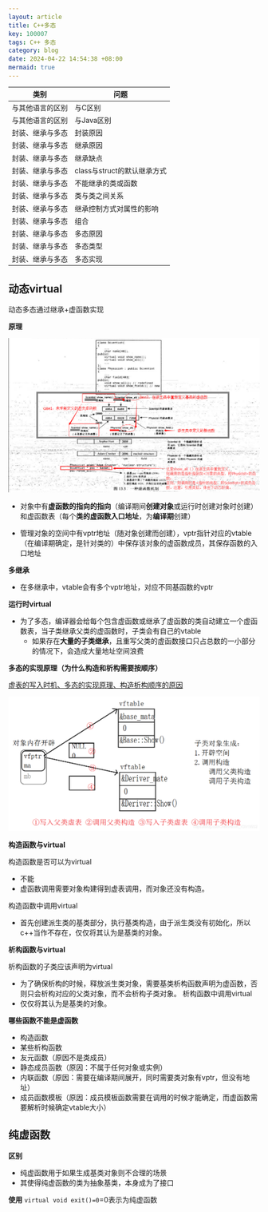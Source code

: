 ```yaml
---
layout: article
title: C++多态
key: 100007
tags: C++ 多态
category: blog
date: 2024-04-22 14:54:38 +08:00
mermaid: true
---
```




  | 类别 | 问题 | 
  |---|---|
  | 与其他语言的区别 | 与C区别 |
  | 与其他语言的区别 | 与Java区别 |
  | 封装、继承与多态 | 封装原因 |
  | 封装、继承与多态 | 继承原因 |
  | 封装、继承与多态 | 继承缺点 |
  | 封装、继承与多态 | class与struct的默认继承方式 |
  | 封装、继承与多态 | 不能继承的类或函数 |
  | 封装、继承与多态 | 类与类之间关系 |
  | 封装、继承与多态 | 继承控制方式对属性的影响 |
  | 封装、继承与多态 | 组合 |
  | 封装、继承与多态 | 多态原因 |
  | 封装、继承与多态 | 多态类型 |
  | 封装、继承与多态 | 多态实现 |

## 动态virtual

 动态多态通过继承+虚函数实现


 **原理**

 ![](https://github.com/amosteernamazz/amosteernamazz.github.io/raw/master/pictures/cppdy_1.png)

  * 对象中有**虚函数的指向的指向**（编译期间**创建对象**或运行时创建对象时创建）和虚函数表（每个**类的虚函数入口地址**，为**编译期**创建）

  * 管理对象的空间中有vptr地址（随对象创建而创建），vptr指针对应的vtable（在编译期确定，是针对类的）中保存该对象的虚函数成员，其保存函数的入口地址


 **多继承**
  * 在多继承中，vtable会有多个vptr地址，对应不同基函数的vptr


 **运行时virtual**
  * 为了多态，编译器会给每个包含虚函数或继承了虚函数的类自动建立一个虚函数表，当子类继承父类的虚函数时，子类会有自己的vtable
    * 如果存在**大量的子类继承**，且重写父类的虚函数接口只占总数的一小部分的情况下，会造成大量地址空间浪费


 **多态的实现原理（为什么构造和析构需要按顺序）**

  [虚表的写入时机、多态的实现原理、构造析构顺序的原因](https://blog.csdn.net/weixin_43919932/article/details/104356460)

 ![](https://github.com/amosteernamazz/amosteernamazz.github.io/raw/master/pictures/cppdy_2.png)



 **构造函数与virtual**

  构造函数是否可以为virtual
  * 不能
  * 虚函数调用需要对象构建得到虚表调用，而对象还没有构造。

  构造函数中调用virtual
  * 首先创建派生类的基类部分，执行基类构造，由于派生类没有初始化，所以c++当作不存在，仅仅将其认为是基类的对象。


 **析构函数与virtual**
 
  析构函数的子类应该声明为virtual
  * 为了确保析构的时候，释放派生类对象，需要基类析构函数声明为虚函数，否则只会析构对应的父类对象，而不会析构子类对象。
  析构函数中调用virtual
  * 仅仅将其认为是基类的对象。


 **哪些函数不能是虚函数**
  * 构造函数
  * 某些析构函数
  * 友元函数（原因不是类成员）
  * 静态成员函数（原因：不属于任何对象或实例）
  * 内联函数（原因：需要在编译期间展开，同时需要类对象有vptr，但没有地址）
  * 成员函数模板（原因：成员模板函数需要在调用的时候才能确定，而虚函数需要解析时候确定vtable大小）


## 纯虚函数
 **区别**
  * 纯虚函数用于如果生成基类对象则不合理的场景
  * 其使得纯虚函数的类为抽象基类，本身成为了接口


 **使用**
  `virtual void exit()=0`=0表示为纯虚函数
